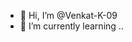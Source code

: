 - 👋 Hi, I’m @Venkat-K-09
- 🌱 I’m currently learning ..


<!---
Venkat-K-09/Venkat-K-09 is a ✨ special ✨ repository because its `README.md` (this file) appears on your GitHub profile.
You can click the Preview link to take a look at your changes.
--->
